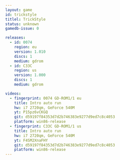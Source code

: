 ```yaml
---
layout: game
id: trickstyle
titlel: TrickStyle
status: unknown
gamedb-issue: 0

releases:
  - id: 0074
    region: eu
    version: 1.010
    discs: 1
    medium: gdrom
  - id: C33C
    region: us
    version: 1.000
    discs: 1
    medium: gdrom

videos:
  - fingerprint: 0074 GD-ROM1/1 eu
    title: Intro auto run
    hw: i7 2720qm, GeForce 540M
    yt: P15pz6vCKGQ
    git: d59197f84353d7d2b746383e9277d9ed7c8c4053
    platform: win86-release
  - fingerprint: C33C GD-ROM1/1 us
    title: Intro auto run
    hw: i7 2720qm, GeForce 540M
    yt: F4SM2XnaFHY
    git: d59197f84353d7d2b746383e9277d9ed7c8c4053
    platform: win86-release
---
```

